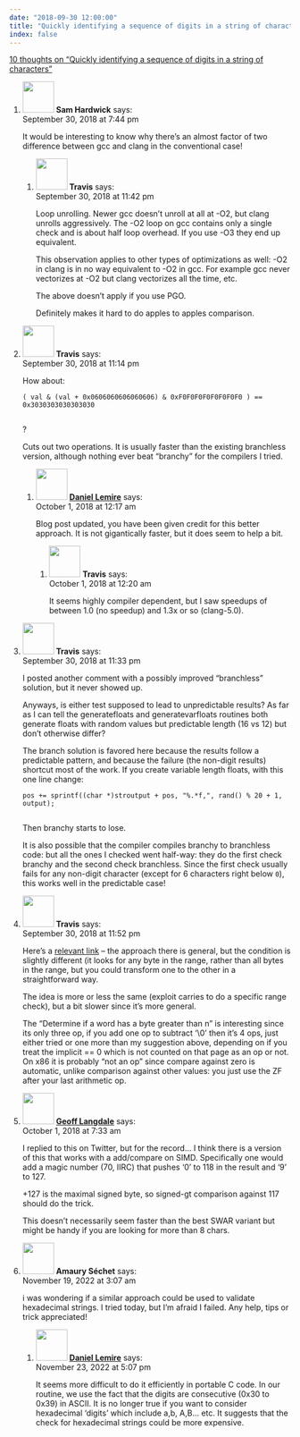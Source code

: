 ```yaml
---
date: "2018-09-30 12:00:00"
title: "Quickly identifying a sequence of digits in a string of characters"
index: false
---
```


[10 thoughts on &ldquo;Quickly identifying a sequence of digits in a string of characters&rdquo;](/lemire/blog/2018/09-30-quickly-identifying-a-sequence-of-digits-in-a-string-of-characters)

<ol class="comment-list">
<li id="comment-353310" class="comment even thread-even depth-1 parent">
<div class="comment-author vcard">
<img alt src="https://secure.gravatar.com/avatar/0e310c7f6ad7ff821cdd4392f6ed8548?s=56&#038;d=mm&#038;r=g" srcset="https://secure.gravatar.com/avatar/0e310c7f6ad7ff821cdd4392f6ed8548?s=112&#038;d=mm&#038;r=g 2x" class="avatar avatar-56 photo" height="56" width="56" decoding="async" /> <b class="fn">Sam Hardwick</b> <span class="says">says:</span> </div>
<div class="comment-metadata"><time datetime="2018-09-30T19:44:51+00:00">September 30, 2018 at 7:44 pm</time></a> </div>
<div class="comment-content">
<p>It would be interesting to know why there&rsquo;s an almost factor of two difference between gcc and clang in the conventional case!</p>
</div>
<ol class="children">
<li id="comment-353353" class="comment odd alt depth-2">
<div class="comment-author vcard">
<img alt src="https://secure.gravatar.com/avatar/c6937532928911c0dae3c9c89b658c09?s=56&#038;d=mm&#038;r=g" srcset="https://secure.gravatar.com/avatar/c6937532928911c0dae3c9c89b658c09?s=112&#038;d=mm&#038;r=g 2x" class="avatar avatar-56 photo" height="56" width="56" decoding="async" /> <b class="fn">Travis</b> <span class="says">says:</span> </div>
<div class="comment-metadata"><time datetime="2018-09-30T23:42:56+00:00">September 30, 2018 at 11:42 pm</time></a> </div>
<div class="comment-content">
<p>Loop unrolling. Newer gcc doesn&rsquo;t unroll at all at -O2, but clang unrolls aggressively. The -O2 loop on gcc contains only a single check and is about half loop overhead. If you use -O3 they end up equivalent.</p>
<p>This observation applies to other types of optimizations as well: -O2 in clang is in no way equivalent to -O2 in gcc. For example gcc never vectorizes at -O2 but clang vectorizes all the time, etc.</p>
<p>The above doesn&rsquo;t apply if you use PGO.</p>
<p>Definitely makes it hard to do apples to apples comparison.</p>
</div>
</li>
</ol>
</li>
<li id="comment-353343" class="comment even thread-odd thread-alt depth-1 parent">
<div class="comment-author vcard">
<img alt src="https://secure.gravatar.com/avatar/c6937532928911c0dae3c9c89b658c09?s=56&#038;d=mm&#038;r=g" srcset="https://secure.gravatar.com/avatar/c6937532928911c0dae3c9c89b658c09?s=112&#038;d=mm&#038;r=g 2x" class="avatar avatar-56 photo" height="56" width="56" loading="lazy" decoding="async" /> <b class="fn">Travis</b> <span class="says">says:</span> </div>
<div class="comment-metadata"><time datetime="2018-09-30T23:14:01+00:00">September 30, 2018 at 11:14 pm</time></a> </div>
<div class="comment-content">
<p>How about:</p>
<p><code>( val &amp; (val + 0x0606060606060606) &amp; 0xF0F0F0F0F0F0F0F0 ) == 0x3030303030303030<br/>
</code></p>
<p>?</p>
<p>Cuts out two operations. It is usually faster than the existing branchless version, although nothing ever beat &ldquo;branchy&rdquo; for the compilers I tried.</p>
</div>
<ol class="children">
<li id="comment-353356" class="comment byuser comment-author-lemire bypostauthor odd alt depth-2 parent">
<div class="comment-author vcard">
<img alt src="https://secure.gravatar.com/avatar/2ca999bef9535950f5b84281a4dab006?s=56&#038;d=mm&#038;r=g" srcset="https://secure.gravatar.com/avatar/2ca999bef9535950f5b84281a4dab006?s=112&#038;d=mm&#038;r=g 2x" class="avatar avatar-56 photo" height="56" width="56" loading="lazy" decoding="async" /> <b class="fn"><a href="https://lemire.me/en/" class="url" rel="ugc">Daniel Lemire</a></b> <span class="says">says:</span> </div>
<div class="comment-metadata"><time datetime="2018-10-01T00:17:44+00:00">October 1, 2018 at 12:17 am</time></a> </div>
<div class="comment-content">
<p>Blog post updated, you have been given credit for this better approach. It is not gigantically faster, but it does seem to help a bit.</p>
</div>
<ol class="children">
<li id="comment-353359" class="comment even depth-3">
<div class="comment-author vcard">
<img alt src="https://secure.gravatar.com/avatar/c6937532928911c0dae3c9c89b658c09?s=56&#038;d=mm&#038;r=g" srcset="https://secure.gravatar.com/avatar/c6937532928911c0dae3c9c89b658c09?s=112&#038;d=mm&#038;r=g 2x" class="avatar avatar-56 photo" height="56" width="56" loading="lazy" decoding="async" /> <b class="fn">Travis</b> <span class="says">says:</span> </div>
<div class="comment-metadata"><time datetime="2018-10-01T00:20:36+00:00">October 1, 2018 at 12:20 am</time></a> </div>
<div class="comment-content">
<p>It seems highly compiler dependent, but I saw speedups of between 1.0 (no speedup) and 1.3x or so (clang-5.0).</p>
</div>
</li>
</ol>
</li>
</ol>
</li>
<li id="comment-353352" class="comment odd alt thread-even depth-1">
<div class="comment-author vcard">
<img alt src="https://secure.gravatar.com/avatar/c6937532928911c0dae3c9c89b658c09?s=56&#038;d=mm&#038;r=g" srcset="https://secure.gravatar.com/avatar/c6937532928911c0dae3c9c89b658c09?s=112&#038;d=mm&#038;r=g 2x" class="avatar avatar-56 photo" height="56" width="56" loading="lazy" decoding="async" /> <b class="fn">Travis</b> <span class="says">says:</span> </div>
<div class="comment-metadata"><time datetime="2018-09-30T23:33:37+00:00">September 30, 2018 at 11:33 pm</time></a> </div>
<div class="comment-content">
<p>I posted another comment with a possibly improved &ldquo;branchless&rdquo; solution, but it never showed up.</p>
<p>Anyways, is either test supposed to lead to unpredictable results? As far as I can tell the generatefloats and generatevarfloats routines both generate floats with random values but predictable length (16 vs 12) but don&rsquo;t otherwise differ?</p>
<p>The branch solution is favored here because the results follow a predictable pattern, and because the failure (the non-digit results) shortcut most of the work. If you create variable length floats, with this one line change:</p>
<p><code>pos += sprintf((char *)stroutput + pos, "%.*f,", rand() % 20 + 1, output);<br/>
</code></p>
<p>Then branchy starts to lose.</p>
<p>It is also possible that the compiler compiles branchy to branchless code: but all the ones I checked went half-way: they do the first check branchy and the second check branchless. Since the first check usually fails for any non-digit character (except for 6 characters right below <code>0</code>), this works well in the predictable case!</p>
</div>
</li>
<li id="comment-353354" class="comment even thread-odd thread-alt depth-1">
<div class="comment-author vcard">
<img alt src="https://secure.gravatar.com/avatar/c6937532928911c0dae3c9c89b658c09?s=56&#038;d=mm&#038;r=g" srcset="https://secure.gravatar.com/avatar/c6937532928911c0dae3c9c89b658c09?s=112&#038;d=mm&#038;r=g 2x" class="avatar avatar-56 photo" height="56" width="56" loading="lazy" decoding="async" /> <b class="fn">Travis</b> <span class="says">says:</span> </div>
<div class="comment-metadata"><time datetime="2018-09-30T23:52:29+00:00">September 30, 2018 at 11:52 pm</time></a> </div>
<div class="comment-content">
<p>Here&rsquo;s a <a href="https://graphics.stanford.edu/~seander/bithacks.html#HasBetweenInWord" rel="nofollow">relevant link</a> &#8211; the approach there is general, but the condition is slightly different (it looks for any byte in the range, rather than all bytes in the range, but you could transform one to the other in a straightforward way.</p>
<p>The idea is more or less the same (exploit carries to do a specific range check), but a bit slower since it&rsquo;s more general.</p>
<p>The &ldquo;Determine if a word has a byte greater than n&rdquo; is interesting since its only three op, if you add one op to subtract &lsquo;\0&rsquo; then it&rsquo;s 4 ops, just either tried or one more than my suggestion above, depending on if you treat the implicit == 0 which is not counted on that page as an op or not. On x86 it is probably &ldquo;not an op&rdquo; since compare against zero is automatic, unlike comparison against other values: you just use the ZF after your last arithmetic op.</p>
</div>
</li>
<li id="comment-353408" class="comment odd alt thread-even depth-1">
<div class="comment-author vcard">
<img alt src="https://secure.gravatar.com/avatar/02d257cd405544564222bbdf504ef4d7?s=56&#038;d=mm&#038;r=g" srcset="https://secure.gravatar.com/avatar/02d257cd405544564222bbdf504ef4d7?s=112&#038;d=mm&#038;r=g 2x" class="avatar avatar-56 photo" height="56" width="56" loading="lazy" decoding="async" /> <b class="fn"><a href="http://branchfree.org" class="url" rel="ugc external nofollow">Geoff Langdale</a></b> <span class="says">says:</span> </div>
<div class="comment-metadata"><time datetime="2018-10-01T07:33:30+00:00">October 1, 2018 at 7:33 am</time></a> </div>
<div class="comment-content">
<p>I replied to this on Twitter, but for the record&#8230; I think there is a version of this that works with a add/compare on SIMD. Specifically one would add a magic number (70, IIRC) that pushes &lsquo;0&rsquo; to 118 in the result and &lsquo;9&rsquo; to 127.</p>
<p>+127 is the maximal signed byte, so signed-gt comparison against 117 should do the trick.</p>
<p>This doesn&rsquo;t necessarily seem faster than the best SWAR variant but might be handy if you are looking for more than 8 chars.</p>
</div>
</li>
<li id="comment-647563" class="comment even thread-odd thread-alt depth-1 parent">
<div class="comment-author vcard">
<img alt src="https://secure.gravatar.com/avatar/0bc624bb19867fc4ff397ffec40b1adf?s=56&#038;d=mm&#038;r=g" srcset="https://secure.gravatar.com/avatar/0bc624bb19867fc4ff397ffec40b1adf?s=112&#038;d=mm&#038;r=g 2x" class="avatar avatar-56 photo" height="56" width="56" loading="lazy" decoding="async" /> <b class="fn">Amaury Séchet</b> <span class="says">says:</span> </div>
<div class="comment-metadata"><time datetime="2022-11-19T03:07:30+00:00">November 19, 2022 at 3:07 am</time></a> </div>
<div class="comment-content">
<p>i was wondering if a similar approach could be used to validate hexadecimal strings. I tried today, but I&rsquo;m afraid I failed. Any help, tips or trick appreciated!</p>
</div>
<ol class="children">
<li id="comment-647759" class="comment byuser comment-author-lemire bypostauthor odd alt depth-2">
<div class="comment-author vcard">
<img alt src="https://secure.gravatar.com/avatar/2ca999bef9535950f5b84281a4dab006?s=56&#038;d=mm&#038;r=g" srcset="https://secure.gravatar.com/avatar/2ca999bef9535950f5b84281a4dab006?s=112&#038;d=mm&#038;r=g 2x" class="avatar avatar-56 photo" height="56" width="56" loading="lazy" decoding="async" /> <b class="fn"><a href="https://lemire.me/en/" class="url" rel="ugc">Daniel Lemire</a></b> <span class="says">says:</span> </div>
<div class="comment-metadata"><time datetime="2022-11-23T17:07:34+00:00">November 23, 2022 at 5:07 pm</time></a> </div>
<div class="comment-content">
<p>It seems more difficult to do it efficiently in portable C code. In our routine, we use the fact that the digits are consecutive (0x30 to 0x39) in ASCII. It is no longer true if you want to consider hexadecimal &lsquo;digits&rsquo; which include a,b, A,B&#8230; etc. It suggests that the check for hexadecimal strings could be more expensive.</p>
</div>
</li>
</ol>
</li>
</ol>
